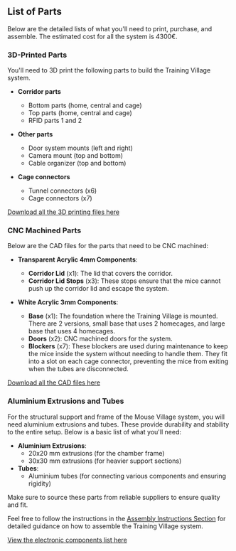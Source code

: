 ## List of Parts

Below are the detailed lists of what you'll need to print, purchase, and assemble. The estimated cost for all the system is 4300€.

### 3D-Printed Parts

You'll need to 3D print the following parts to build the Training Village system.

- **Corridor parts**
  - Bottom parts (home, central and cage)
  - Top parts (home, central and cage)
  - RFID parts 1 and 2

- **Other parts**
  - Door system mounts (left and right)
  - Camera mount (top and bottom)
  - Cable organizer (top and bottom)

- **Cage connectors**
  - Tunnel connectors (x6)
  - Cage connectors (x7)

[Download all the 3D printing files here][3D]

### CNC Machined Parts

Below are the CAD files for the parts that need to be CNC machined:

- **Transparent Acrylic 4mm Components**:
  - **Corridor Lid** (x1): The lid that covers the corridor.
  - **Corridor Lid Stops** (x3): These stops ensure that the mice cannot push up the corridor
  lid and escape the system.

- **White Acrylic 3mm Components**:
  - **Base** (x1): The foundation where the Training Village is mounted. There are 2 versions, small base that uses 2 homecages, and large base that uses 4 homecages.
  - **Doors** (x2): CNC machined doors for the system.
  - **Blockers** (x7): These blockers are used during maintenance to keep the mice inside the
  system without needing to handle them. They fit into a slot on each cage connector,
  preventing the mice from exiting when the tubes are disconnected.

[Download all the CAD files here][CAD]

### Aluminium Extrusions and Tubes

For the structural support and frame of the Mouse Village system, you will need
aluminium extrusions and tubes. These provide durability and stability to the entire
setup. Below is a basic list of what you'll need:

- **Aluminium Extrusions**:
  - 20x20 mm extrusions (for the chamber frame)
  - 30x30 mm extrusions (for heavier support sections)
- **Tubes**:
  - Aluminium tubes (for connecting various components and ensuring rigidity)

Make sure to source these parts from reliable suppliers to ensure quality and fit.

Feel free to follow the instructions in the
[Assembly Instructions Section][ASSEMBLY]
for detailed guidance on how to assemble the Training Village system.

[View the electronic components list here][ELECTRONIC]

[3D]: /resources/print_files.md
[CAD]: /_static/cad.zip
[ELECTRONIC]: /TODO-LINK.md
[ASSEMBLY]: /how_to_build/assembly_instructions.md

<br>
